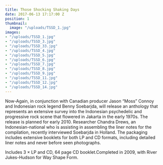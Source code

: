 ```yaml
---
title: Those Shocking Shaking Days
date: 2017-06-13 17:17:00 Z
position: 1
thumbnail:
  image: "/uploads/TSSD_1.jpg"
images:
- "/uploads/TSSD_1.jpg"
- "/uploads/TSSD_3.jpg"
- "/uploads/TSSD_33.jpg"
- "/uploads/TSSD_4.jpg"
- "/uploads/TSSD_5.jpg"
- "/uploads/TSSD_6.jpg"
- "/uploads/TSSD_7.jpg"
- "/uploads/TSSD_8.jpg"
- "/uploads/TSSD_9.jpg"
- "/uploads/TSSD_11.jpg"
- "/uploads/TSSD_12.jpg"
- "/uploads/TSSD_14.jpg"
---
```


Now-Again, in conjunction with Canadian producer Jason “Moss” Connoy and Indonesian rock legend Benny Soebarjda, will release an anthology that represents an extensive survey into the Indonesian psychedelic and progressive rock scene that flowered in Jakarta in the early 1970s. The release is planned for early 2010. Researcher Chandra Drews, an Indonesian-national who is assisting in assembling the liner notes for the compilation, recently interviewed Soebarjda in Holland. The packaging includes extensive booklets for both LP and CD formats, including detailed liner notes and never before seen photographs.

Includes 3 × LP and CD, 64 page CD booklet.Completed in 2009, with River Jukes-Hudson for Way Shape Form.